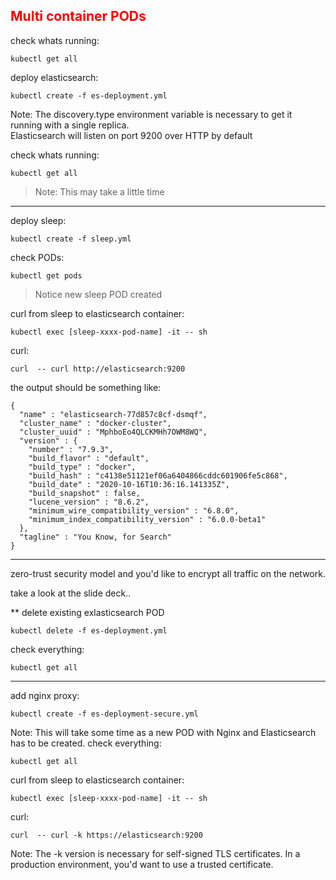## <font color='red'> Multi container PODs </font>

check whats running:
```
kubectl get all
```
deploy elasticsearch:
```
kubectl create -f es-deployment.yml
```
Note: The discovery.type environment variable is necessary to get it running with a single replica.  
      Elasticsearch will listen on port 9200 over HTTP by default

check whats running:
```
kubectl get all
```
> Note: This may take a little time  

---

deploy sleep:
```
kubectl create -f sleep.yml
```
check PODs:
```
kubectl get pods
```
> Notice new sleep POD created

curl from sleep to elasticsearch container:
```
kubectl exec [sleep-xxxx-pod-name] -it -- sh
```
curl:
```
curl  -- curl http://elasticsearch:9200 
```
the output should be something like:
```
{
  "name" : "elasticsearch-77d857c8cf-dsmqf",
  "cluster_name" : "docker-cluster",
  "cluster_uuid" : "MphboEo4QLCKMHh7OWM8WQ",
  "version" : {
    "number" : "7.9.3",
    "build_flavor" : "default",
    "build_type" : "docker",
    "build_hash" : "c4138e51121ef06a6404866cddc601906fe5c868",
    "build_date" : "2020-10-16T10:36:16.141335Z",
    "build_snapshot" : false,
    "lucene_version" : "8.6.2",
    "minimum_wire_compatibility_version" : "6.8.0",
    "minimum_index_compatibility_version" : "6.0.0-beta1"
  },
  "tagline" : "You Know, for Search"
}
```
---

zero-trust security model and you'd like to encrypt all traffic on the network.

take a look at the slide deck..

** delete existing exlasticsearch POD
```
kubectl delete -f es-deployment.yml
```
check everything:
```
kubectl get all
```

---

add nginx proxy:
```
kubectl create -f es-deployment-secure.yml
```
Note: This will take some time as a new POD with Nginx and Elasticsearch has to be created.
check everything:
```
kubectl get all
```
curl from sleep to elasticsearch container:
```
kubectl exec [sleep-xxxx-pod-name] -it -- sh
```
curl:
```
curl  -- curl -k https://elasticsearch:9200 
```
Note: The -k version is necessary for self-signed TLS certificates. In a production environment, you'd want to use a trusted certificate.

